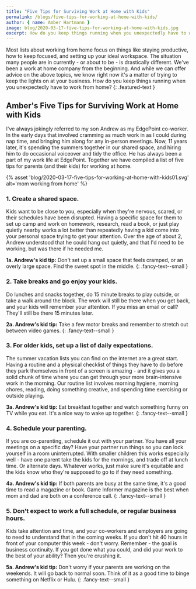 ```yaml
---
title: "Five Tips for Surviving Work at Home with Kids"
permalink: /blogs/five-tips-for-working-at-home-with-kids/
author: { name: Amber Hartmann }
image: blog/2020-03-17-five-tips-for-working-at-home-with-kids.jpg
excerpt: How do you keep things running when you unexpectedly have to work from home?
---
```


Most lists about working from home focus on things like staying productive, how to keep focused, and setting up your ideal workspace. The situation many people are in currently - or about to be - is drastically different. We've been a work at home company from the beginning. And while we can offer advice on the above topics, we know right now it's a matter of trying to keep the lights on at your business. How do you keep things running when you unexpectedly have to work from home?
{: .featured-text }

## Amber's Five Tips for Surviving Work at Home with Kids

I've always jokingly referred to my son Andrew as my EdgePoint co-worker. In the early days that involved cramming as much work in as I could during nap time, and bringing him along for any in-person meetings. Now, 11 years later, it's spending the summers together in our shared space, and hiring him to do occasional voiceover and tidy the office. He has always been a part of my work life at EdgePoint. Together we have compiled a list of five tips for parents (and their kids) for working at home.

{% asset 'blog/2020-03-17-five-tips-for-working-at-home-with-kids01.svg'
   alt='mom working from home' %}

### 1. Create a shared space.

Kids want to be close to you, especially when they're nervous, scared, or their schedules have been disrupted. Having a specific space for them to set up camp and work on homework, research, read a book, or just play quietly nearby works a lot better than repeatedly having a kid come into your personal space trying to get your attention. Over the age of about 2, Andrew understood that he could hang out quietly, and that I'd need to be working, but was there if he needed me.

**1a. Andrew's kid tip:** Don't set up a small space that feels cramped, or an overly large space. Find the sweet spot in the middle.
{: .fancy-text--small }

### 2. Take breaks and go enjoy your kids.

Do lunches and snacks together, do 15 minute breaks to play outside, or take a walk around the block. The work will still be there when you get back, and your kids will remember your attention. If you miss an email or call? They'll still be there 15 minutes later.

**2a. Andrew's kid tip:** Take a few motor breaks and remember to stretch out between video games.
{: .fancy-text--small }

### 3. For older kids, set up a list of daily expectations.

The summer vacation lists you can find on the internet are a great start. Having a routine and a physical checklist of things they have to do before they park themselves in front of a screen is amazing - and it gives you a solid chunk of time where you can get through your more brain-intensive work in the morning. Our routine list involves morning hygiene, morning chores, reading, doing something creative, and spending time exercising or outside playing.

**3a. Andrew's kid tip:** Eat breakfast together and watch something funny on TV while you eat. It's a nice way to wake up together.
{: .fancy-text--small }

### 4. Schedule your parenting.

If you are co-parenting, schedule it out with your partner. You have all your meetings on a specific day? Have your partner run things so you can lock yourself in a room uninterrupted. With smaller children this works especially well - have one parent take the kids for the mornings, and trade off at lunch time. Or alternate days. Whatever works, just make sure it's equitable and the kids know who they're supposed to go to if they need something.

**4a. Andrew's kid tip:** If both parents are busy at the same time, it's a good time to read a magazine or book. Game Informer magazine is the best when mom and dad are both on a conference call.
{: .fancy-text--small }

### 5. Don't expect to work a full schedule, or regular business hours.

Kids take attention and time, and your co-workers and employers are going to need to understand that in the coming weeks. If you don't hit 40 hours in front of your computer this week - don't worry. Remember - the goal is business continuity. If you got done what you could, and did your work to the best of your ability? Then you're crushing it.

**5a. Andrew's kid tip:** Don't worry if your parents are working on the weekends. It will go back to normal soon. Think of it as a good time to binge something on Netflix or Hulu.
{: .fancy-text--small }